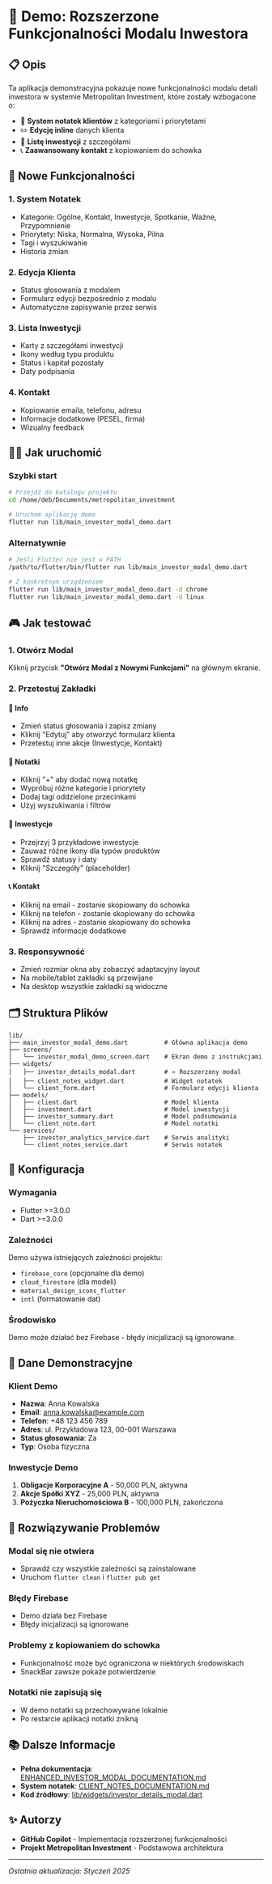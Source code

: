 # 🚀 Demo: Rozszerzone Funkcjonalności Modalu Inwestora

## 📋 Opis

Ta aplikacja demonstracyjna pokazuje nowe funkcjonalności modalu detali inwestora w systemie Metropolitan Investment, które zostały wzbogacone o:

- 📝 **System notatek klientów** z kategoriami i priorytetami
- ✏️ **Edycję inline** danych klienta
- 💼 **Listę inwestycji** z szczegółami
- 📞 **Zaawansowany kontakt** z kopiowaniem do schowka

## 🎯 Nowe Funkcjonalności

### 1. System Notatek
- Kategorie: Ogólne, Kontakt, Inwestycje, Spotkanie, Ważne, Przypomnienie
- Priorytety: Niska, Normalna, Wysoka, Pilna
- Tagi i wyszukiwanie
- Historia zmian

### 2. Edycja Klienta
- Status głosowania z modalem
- Formularz edycji bezpośrednio z modalu
- Automatyczne zapisywanie przez serwis

### 3. Lista Inwestycji
- Karty z szczegółami inwestycji
- Ikony według typu produktu
- Status i kapitał pozostały
- Daty podpisania

### 4. Kontakt
- Kopiowanie emaila, telefonu, adresu
- Informacje dodatkowe (PESEL, firma)
- Wizualny feedback

## 🏃‍♂️ Jak uruchomić

### Szybki start

```bash
# Przejdź do katalogu projektu
cd /home/deb/Documents/metropolitan_investment

# Uruchom aplikację demo
flutter run lib/main_investor_modal_demo.dart
```

### Alternatywnie

```bash
# Jeśli Flutter nie jest w PATH
/path/to/flutter/bin/flutter run lib/main_investor_modal_demo.dart

# Z konkretnym urządzeniem
flutter run lib/main_investor_modal_demo.dart -d chrome
flutter run lib/main_investor_modal_demo.dart -d linux
```

## 🎮 Jak testować

### 1. Otwórz Modal
Kliknij przycisk **"Otwórz Modal z Nowymi Funkcjami"** na głównym ekranie.

### 2. Przetestuj Zakładki

#### 📄 Info
- Zmień status głosowania i zapisz zmiany
- Kliknij "Edytuj" aby otworzyć formularz klienta
- Przetestuj inne akcje (Inwestycje, Kontakt)

#### 📝 Notatki  
- Kliknij "+" aby dodać nową notatkę
- Wypróbuj różne kategorie i priorytety
- Dodaj tagi oddzielone przecinkami
- Użyj wyszukiwania i filtrów

#### 💼 Inwestycje
- Przejrzyj 3 przykładowe inwestycje
- Zauważ różne ikony dla typów produktów
- Sprawdź statusy i daty
- Kliknij "Szczegóły" (placeholder)

#### 📞 Kontakt
- Kliknij na email - zostanie skopiowany do schowka
- Kliknij na telefon - zostanie skopiowany do schowka  
- Kliknij na adres - zostanie skopiowany do schowka
- Sprawdź informacje dodatkowe

### 3. Responsywność
- Zmień rozmiar okna aby zobaczyć adaptacyjny layout
- Na mobile/tablet zakładki są przewijane
- Na desktop wszystkie zakładki są widoczne

## 🗂️ Struktura Plików

```
lib/
├── main_investor_modal_demo.dart          # Główna aplikacja demo
├── screens/
│   └── investor_modal_demo_screen.dart    # Ekran demo z instrukcjami
├── widgets/
│   ├── investor_details_modal.dart        # ⭐ Rozszerzony modal
│   ├── client_notes_widget.dart           # Widget notatek
│   └── client_form.dart                   # Formularz edycji klienta
├── models/
│   ├── client.dart                        # Model klienta
│   ├── investment.dart                    # Model inwestycji
│   ├── investor_summary.dart              # Model podsumowania
│   └── client_note.dart                   # Model notatki
└── services/
    ├── investor_analytics_service.dart    # Serwis analityki
    └── client_notes_service.dart          # Serwis notatek
```

## 🔧 Konfiguracja

### Wymagania
- Flutter >=3.0.0
- Dart >=3.0.0

### Zależności
Demo używa istniejących zależności projektu:
- `firebase_core` (opcjonalne dla demo)
- `cloud_firestore` (dla modeli)
- `material_design_icons_flutter`
- `intl` (formatowanie dat)

### Środowisko
Demo może działać bez Firebase - błędy inicjalizacji są ignorowane.

## 📱 Dane Demonstracyjne

### Klient Demo
- **Nazwa**: Anna Kowalska
- **Email**: anna.kowalska@example.com  
- **Telefon**: +48 123 456 789
- **Adres**: ul. Przykładowa 123, 00-001 Warszawa
- **Status głosowania**: Za
- **Typ**: Osoba fizyczna

### Inwestycje Demo
1. **Obligacje Korporacyjne A** - 50,000 PLN, aktywna
2. **Akcje Spółki XYZ** - 25,000 PLN, aktywna  
3. **Pożyczka Nieruchomościowa B** - 100,000 PLN, zakończona

## 🐛 Rozwiązywanie Problemów

### Modal się nie otwiera
- Sprawdź czy wszystkie zależności są zainstalowane
- Uruchom `flutter clean` i `flutter pub get`

### Błędy Firebase
- Demo działa bez Firebase
- Błędy inicjalizacji są ignorowane

### Problemy z kopiowaniem do schowka
- Funkcjonalność może być ograniczona w niektórych środowiskach
- SnackBar zawsze pokaże potwierdzenie

### Notatki nie zapisują się
- W demo notatki są przechowywane lokalnie
- Po restarcie aplikacji notatki znikną

## 📚 Dalsze Informacje

- **Pełna dokumentacja**: [ENHANCED_INVESTOR_MODAL_DOCUMENTATION.md](./ENHANCED_INVESTOR_MODAL_DOCUMENTATION.md)
- **System notatek**: [CLIENT_NOTES_DOCUMENTATION.md](./CLIENT_NOTES_DOCUMENTATION.md)
- **Kod źródłowy**: [lib/widgets/investor_details_modal.dart](./lib/widgets/investor_details_modal.dart)

## ✨ Autorzy

- **GitHub Copilot** - Implementacja rozszerzonej funkcjonalności
- **Projekt Metropolitan Investment** - Podstawowa architektura

---

*Ostatnia aktualizacja: Styczeń 2025*
